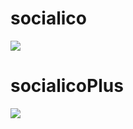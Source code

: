 # socialico

<img src='https://cdn.rawgit.com/samsularifz1310/socialico/master/fontfabric.gif'/>

# socialicoPlus

<img src='https://cdn.rawgit.com/samsularifz1310/socialico/master/socialico07.jpg'/>

